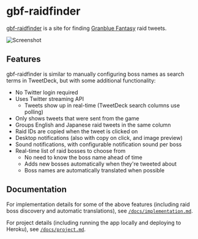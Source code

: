 # gbf-raidfinder

[gbf-raidfinder](http://gbf-raidfinder.aikats.us/) is a site for finding
[Granblue Fantasy](http://granbluefantasy.jp) raid tweets.

![Screenshot](http://i.imgur.com/utjVgBV.png)

## Features

gbf-raidfinder is similar to manually configuring boss names as search
terms in TweetDeck, but with some additional functionality:

* No Twitter login required
* Uses Twitter streaming API
  * Tweets show up in real-time (TweetDeck search columns use polling)
* Only shows tweets that were sent from the game
* Groups English and Japanese raid tweets in the same column
* Raid IDs are copied when the tweet is clicked on
* Desktop notifications (also with copy on click, and image preview)
* Sound notifications, with configurable notification sound per boss
* Real-time list of raid bosses to choose from
  * No need to know the boss name ahead of time
  * Adds new bosses automatically when they're tweeted about
  * Boss names are automatically translated when possible

## Documentation

For implementation details for some of the above features (including raid
boss discovery and automatic translations), see
[`/docs/implementation.md`](/docs/implementation.md).

For project details (including running the app locally and deploying to
Heroku), see [`/docs/project.md`](/docs/project.md).

